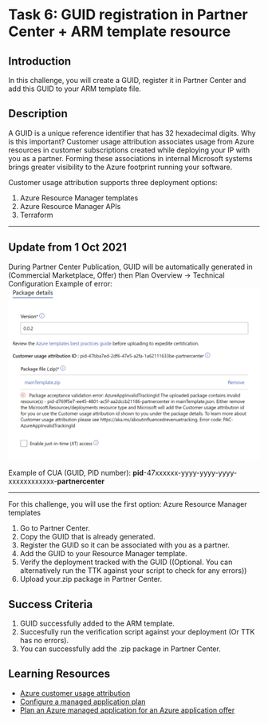 # Task 6: GUID registration in Partner Center + ARM template resource


## Introduction
In this challenge, you will create a GUID, register it in Partner Center and add this GUID to your ARM template file.

## Description
A GUID is a unique reference identifier that has 32 hexadecimal digits.
Why is this important? Customer usage attribution associates usage from Azure resources in customer subscriptions created while deploying your IP with you as a partner. Forming these associations in internal Microsoft systems brings greater visibility to the Azure footprint running your software.

Customer usage attribution supports three deployment options:

1. Azure Resource Manager templates
2. Azure Resource Manager APIs
3. Terraform

------------------

## Update from 1 Oct 2021
During Partner Center Publication, GUID will be automatically generated in (Commercial Marketplace, Offer) then Plan Overview -> Technical Configuration
Example of error:
![Error and correct GUID number (artifact)](Images/SNAG-000147.png)

Example of CUA (GUID, PID number):
**pid**-47xxxxxx-yyyy-yyyy-yyyy-xxxxxxxxxxxx-**partnercenter**

-----------------


For this challenge, you will use the first option: Azure Resource Manager templates

1. Go to Partner Center.
2. Copy the GUID that is already generated.
3. Register the GUID so it can be associated with you as a partner.
4. Add the GUID to your Resource Manager template.
5. Verify the deployment tracked with the GUID ((Optional. You can alternatively run the TTK against your script to check for any errors))
6. Upload your.zip package in Partner Center.




## Success Criteria

1. GUID successfully added to the ARM template.
2. Succesfully run the verification script against your deployment (Or TTK has no errors).
3. You can successfully add the .zip package in Partner Center.

## Learning Resources

- [Azure customer usage attribution](https://docs.microsoft.com/en-us/azure/marketplace/azure-partner-customer-usage-attribution#add-a-guid-to-a-resource-manager-template)
- [Configure a managed application plan](https://docs.microsoft.com/en-us/azure/marketplace/azure-app-managed#define-the-technical-configuration)
- [Plan an Azure managed application for an Azure application offer](https://docs.microsoft.com/en-us/azure/marketplace/plan-azure-app-managed-app)

